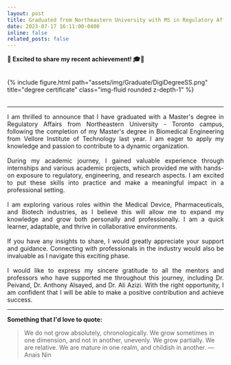 ```yaml
---
layout: post
title: Graduated from Northeastern University with MS in Regulatory Affairs🎓
date: 2023-07-17 16:11:00-0400
inline: false
related_posts: false
---
```


**🚀 Excited to share my recent achievement! 🎓💼**

<br>
<div class="row">
    <div class="col-sm mt-3 mt-md-0">
        {% include figure.html path="assets/img/Graduate/DigiDegreeSS.png" title="degree certificate" class="img-fluid rounded z-depth-1" %}
    </div>
</div>
<br>

***

<div style="text-align: justify">I am thrilled to announce that I have graduated with a Master's degree in Regulatory Affairs from Northeastern University - Toronto campus, following the completion of my Master's degree in Biomedical Engineering from Vellore Institute of Technology last year. I am eager to apply my knowledge and passion to contribute to a dynamic organization.</div>
<br>
<div style="text-align: justify">During my academic journey, I gained valuable experience through internships and various academic projects, which provided me with hands-on exposure to regulatory, engineering, and research aspects. I am excited to put these skills into practice and make a meaningful impact in a professional setting.</div>
<br>
<div style="text-align: justify">I am exploring various roles within the Medical Device, Pharmaceuticals, and Biotech industries, as I believe this will allow me to expand my knowledge and grow both personally and professionally. I am a quick learner, adaptable, and thrive in collaborative environments.</div>
<br>
<div style="text-align: justify">If you have any insights to share, I would greatly appreciate your support and guidance. Connecting with professionals in the industry would also be invaluable as I navigate this exciting phase.</div>
<br>
<div style="text-align: justify">I would like to express my sincere gratitude to all the mentors and professors who have supported me throughout this journey, including Dr. Peivand, Dr. Anthony Alsayed, and Dr. Ali Azizi. With the right opportunity, I am confident that I will be able to make a positive contribution and achieve success.</div>

***

**Something that I'd love to quote:**

> We do not grow absolutely, chronologically. We grow sometimes in one dimension, and not in another, unevenly. We grow partially. We are relative. We are mature in one realm, and childish in another.
> —Anais Nin
